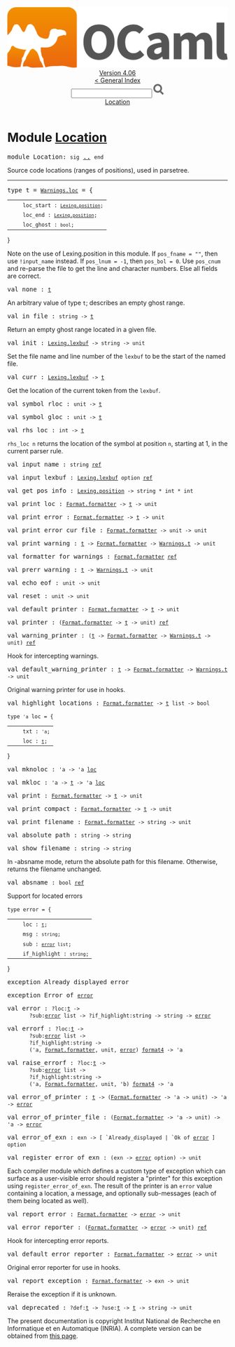 <!-- ((! set title API !)) ((! set documentation !)) ((! set api !)) ((! set nobreadcrumb !)) -->
<div class="api"><header><nav class="toc brand"><a class="brand" href="https://ocaml.org/"><img src="colour-logo-gray.svg" class="svg" alt="OCaml"></a></nav><nav class="toc"><div class="toc_version"><a href="/docs" id="version-select">Version 4.06</a></div><a href="index.html">&lt; General Index</a><div class="api_search"><input type="text" name="apisearch" id="api_search" oninput="mySearch(false);" onkeypress="this.oninput();" onclick="this.oninput();" onpaste="this.oninput();">
<img src="search_icon.svg" alt="Search" class="svg" onclick="mySearch(false)"></div>
<div id="search_results"></div><div class="toc_title"><a href="#top">Location</a></div><ul></ul></nav></header>

<h1>Module <a href="type_Location.html">Location</a></h1>

<pre><span id="MODULELocation"><span class="keyword">module</span> Location</span>: <code class="code"><span class="keyword">sig</span></code> <a href="Location.html">..</a> <code class="code"><span class="keyword">end</span></code></pre><div class="info module top">
<div class="info-desc">
<p>Source code locations (ranges of positions), used in parsetree.</p>
</div>
</div>
<hr width="100%">

<pre><span id="TYPEt"><span class="keyword">type</span> <code class="type"></code>t</span> = <code class="type"><a href="Warnings.html#TYPEloc">Warnings.loc</a></code> = {</pre><table class="typetable">
<tbody><tr>
<td align="left" valign="top">
<code>&nbsp;&nbsp;</code></td>
<td align="left" valign="top">
<code><span id="TYPEELTt.loc_start">loc_start</span>&nbsp;: <code class="type"><a href="Lexing.html#TYPEposition">Lexing.position</a></code>;</code></td>

</tr>
<tr>
<td align="left" valign="top">
<code>&nbsp;&nbsp;</code></td>
<td align="left" valign="top">
<code><span id="TYPEELTt.loc_end">loc_end</span>&nbsp;: <code class="type"><a href="Lexing.html#TYPEposition">Lexing.position</a></code>;</code></td>

</tr>
<tr>
<td align="left" valign="top">
<code>&nbsp;&nbsp;</code></td>
<td align="left" valign="top">
<code><span id="TYPEELTt.loc_ghost">loc_ghost</span>&nbsp;: <code class="type">bool</code>;</code></td>

</tr></tbody></table>
}


<p>Note on the use of Lexing.position in this module.
   If <code class="code">pos_fname&nbsp;=&nbsp;<span class="string">""</span></code>, then use <code class="code">!input_name</code> instead.
   If <code class="code">pos_lnum&nbsp;=&nbsp;-1</code>, then <code class="code">pos_bol&nbsp;=&nbsp;0</code>. Use <code class="code">pos_cnum</code> and
     re-parse the file to get the line and character numbers.
   Else all fields are correct.</p>

<pre><span id="VALnone"><span class="keyword">val</span> none</span> : <code class="type"><a href="Location.html#TYPEt">t</a></code></pre><div class="info ">
<div class="info-desc">
<p>An arbitrary value of type <code class="code">t</code>; describes an empty ghost range.</p>
</div>
</div>

<pre><span id="VALin_file"><span class="keyword">val</span> in_file</span> : <code class="type">string -&gt; <a href="Location.html#TYPEt">t</a></code></pre><div class="info ">
<div class="info-desc">
<p>Return an empty ghost range located in a given file.</p>
</div>
</div>

<pre><span id="VALinit"><span class="keyword">val</span> init</span> : <code class="type"><a href="Lexing.html#TYPElexbuf">Lexing.lexbuf</a> -&gt; string -&gt; unit</code></pre><div class="info ">
<div class="info-desc">
<p>Set the file name and line number of the <code class="code">lexbuf</code> to be the start
    of the named file.</p>
</div>
</div>

<pre><span id="VALcurr"><span class="keyword">val</span> curr</span> : <code class="type"><a href="Lexing.html#TYPElexbuf">Lexing.lexbuf</a> -&gt; <a href="Location.html#TYPEt">t</a></code></pre><div class="info ">
<div class="info-desc">
<p>Get the location of the current token from the <code class="code">lexbuf</code>.</p>
</div>
</div>

<pre><span id="VALsymbol_rloc"><span class="keyword">val</span> symbol_rloc</span> : <code class="type">unit -&gt; <a href="Location.html#TYPEt">t</a></code></pre>
<pre><span id="VALsymbol_gloc"><span class="keyword">val</span> symbol_gloc</span> : <code class="type">unit -&gt; <a href="Location.html#TYPEt">t</a></code></pre>
<pre><span id="VALrhs_loc"><span class="keyword">val</span> rhs_loc</span> : <code class="type">int -&gt; <a href="Location.html#TYPEt">t</a></code></pre><div class="info ">
<div class="info-desc">
<p><code class="code">rhs_loc&nbsp;n</code> returns the location of the symbol at position <code class="code">n</code>, starting
  at 1, in the current parser rule.</p>
</div>
</div>

<pre><span id="VALinput_name"><span class="keyword">val</span> input_name</span> : <code class="type">string <a href="Pervasives.html#TYPEref">ref</a></code></pre>
<pre><span id="VALinput_lexbuf"><span class="keyword">val</span> input_lexbuf</span> : <code class="type"><a href="Lexing.html#TYPElexbuf">Lexing.lexbuf</a> option <a href="Pervasives.html#TYPEref">ref</a></code></pre>
<pre><span id="VALget_pos_info"><span class="keyword">val</span> get_pos_info</span> : <code class="type"><a href="Lexing.html#TYPEposition">Lexing.position</a> -&gt; string * int * int</code></pre>
<pre><span id="VALprint_loc"><span class="keyword">val</span> print_loc</span> : <code class="type"><a href="Format.html#TYPEformatter">Format.formatter</a> -&gt; <a href="Location.html#TYPEt">t</a> -&gt; unit</code></pre>
<pre><span id="VALprint_error"><span class="keyword">val</span> print_error</span> : <code class="type"><a href="Format.html#TYPEformatter">Format.formatter</a> -&gt; <a href="Location.html#TYPEt">t</a> -&gt; unit</code></pre>
<pre><span id="VALprint_error_cur_file"><span class="keyword">val</span> print_error_cur_file</span> : <code class="type"><a href="Format.html#TYPEformatter">Format.formatter</a> -&gt; unit -&gt; unit</code></pre>
<pre><span id="VALprint_warning"><span class="keyword">val</span> print_warning</span> : <code class="type"><a href="Location.html#TYPEt">t</a> -&gt; <a href="Format.html#TYPEformatter">Format.formatter</a> -&gt; <a href="Warnings.html#TYPEt">Warnings.t</a> -&gt; unit</code></pre>
<pre><span id="VALformatter_for_warnings"><span class="keyword">val</span> formatter_for_warnings</span> : <code class="type"><a href="Format.html#TYPEformatter">Format.formatter</a> <a href="Pervasives.html#TYPEref">ref</a></code></pre>
<pre><span id="VALprerr_warning"><span class="keyword">val</span> prerr_warning</span> : <code class="type"><a href="Location.html#TYPEt">t</a> -&gt; <a href="Warnings.html#TYPEt">Warnings.t</a> -&gt; unit</code></pre>
<pre><span id="VALecho_eof"><span class="keyword">val</span> echo_eof</span> : <code class="type">unit -&gt; unit</code></pre>
<pre><span id="VALreset"><span class="keyword">val</span> reset</span> : <code class="type">unit -&gt; unit</code></pre>
<pre><span id="VALdefault_printer"><span class="keyword">val</span> default_printer</span> : <code class="type"><a href="Format.html#TYPEformatter">Format.formatter</a> -&gt; <a href="Location.html#TYPEt">t</a> -&gt; unit</code></pre>
<pre><span id="VALprinter"><span class="keyword">val</span> printer</span> : <code class="type">(<a href="Format.html#TYPEformatter">Format.formatter</a> -&gt; <a href="Location.html#TYPEt">t</a> -&gt; unit) <a href="Pervasives.html#TYPEref">ref</a></code></pre>
<pre><span id="VALwarning_printer"><span class="keyword">val</span> warning_printer</span> : <code class="type">(<a href="Location.html#TYPEt">t</a> -&gt; <a href="Format.html#TYPEformatter">Format.formatter</a> -&gt; <a href="Warnings.html#TYPEt">Warnings.t</a> -&gt; unit) <a href="Pervasives.html#TYPEref">ref</a></code></pre><div class="info ">
<div class="info-desc">
<p>Hook for intercepting warnings.</p>
</div>
</div>

<pre><span id="VALdefault_warning_printer"><span class="keyword">val</span> default_warning_printer</span> : <code class="type"><a href="Location.html#TYPEt">t</a> -&gt; <a href="Format.html#TYPEformatter">Format.formatter</a> -&gt; <a href="Warnings.html#TYPEt">Warnings.t</a> -&gt; unit</code></pre><div class="info ">
<div class="info-desc">
<p>Original warning printer for use in hooks.</p>
</div>
</div>

<pre><span id="VALhighlight_locations"><span class="keyword">val</span> highlight_locations</span> : <code class="type"><a href="Format.html#TYPEformatter">Format.formatter</a> -&gt; <a href="Location.html#TYPEt">t</a> list -&gt; bool</code></pre>
<pre><code><span id="TYPEloc"><span class="keyword">type</span> <code class="type">'a</code> loc</span> = {</code></pre><table class="typetable">
<tbody><tr>
<td align="left" valign="top">
<code>&nbsp;&nbsp;</code></td>
<td align="left" valign="top">
<code><span id="TYPEELTloc.txt">txt</span>&nbsp;: <code class="type">'a</code>;</code></td>

</tr>
<tr>
<td align="left" valign="top">
<code>&nbsp;&nbsp;</code></td>
<td align="left" valign="top">
<code><span id="TYPEELTloc.loc">loc</span>&nbsp;: <code class="type"><a href="Location.html#TYPEt">t</a></code>;</code></td>

</tr></tbody></table>
}



<pre><span id="VALmknoloc"><span class="keyword">val</span> mknoloc</span> : <code class="type">'a -&gt; 'a <a href="Location.html#TYPEloc">loc</a></code></pre>
<pre><span id="VALmkloc"><span class="keyword">val</span> mkloc</span> : <code class="type">'a -&gt; <a href="Location.html#TYPEt">t</a> -&gt; 'a <a href="Location.html#TYPEloc">loc</a></code></pre>
<pre><span id="VALprint"><span class="keyword">val</span> print</span> : <code class="type"><a href="Format.html#TYPEformatter">Format.formatter</a> -&gt; <a href="Location.html#TYPEt">t</a> -&gt; unit</code></pre>
<pre><span id="VALprint_compact"><span class="keyword">val</span> print_compact</span> : <code class="type"><a href="Format.html#TYPEformatter">Format.formatter</a> -&gt; <a href="Location.html#TYPEt">t</a> -&gt; unit</code></pre>
<pre><span id="VALprint_filename"><span class="keyword">val</span> print_filename</span> : <code class="type"><a href="Format.html#TYPEformatter">Format.formatter</a> -&gt; string -&gt; unit</code></pre>
<pre><span id="VALabsolute_path"><span class="keyword">val</span> absolute_path</span> : <code class="type">string -&gt; string</code></pre>
<pre><span id="VALshow_filename"><span class="keyword">val</span> show_filename</span> : <code class="type">string -&gt; string</code></pre><div class="info ">
<div class="info-desc">
<p>In -absname mode, return the absolute path for this filename.
        Otherwise, returns the filename unchanged.</p>
</div>
</div>

<pre><span id="VALabsname"><span class="keyword">val</span> absname</span> : <code class="type">bool <a href="Pervasives.html#TYPEref">ref</a></code></pre><p>Support for located errors</p>

<pre><code><span id="TYPEerror"><span class="keyword">type</span> <code class="type"></code>error</span> = {</code></pre><table class="typetable">
<tbody><tr>
<td align="left" valign="top">
<code>&nbsp;&nbsp;</code></td>
<td align="left" valign="top">
<code><span id="TYPEELTerror.loc">loc</span>&nbsp;: <code class="type"><a href="Location.html#TYPEt">t</a></code>;</code></td>

</tr>
<tr>
<td align="left" valign="top">
<code>&nbsp;&nbsp;</code></td>
<td align="left" valign="top">
<code><span id="TYPEELTerror.msg">msg</span>&nbsp;: <code class="type">string</code>;</code></td>

</tr>
<tr>
<td align="left" valign="top">
<code>&nbsp;&nbsp;</code></td>
<td align="left" valign="top">
<code><span id="TYPEELTerror.sub">sub</span>&nbsp;: <code class="type"><a href="Location.html#TYPEerror">error</a> list</code>;</code></td>

</tr>
<tr>
<td align="left" valign="top">
<code>&nbsp;&nbsp;</code></td>
<td align="left" valign="top">
<code><span id="TYPEELTerror.if_highlight">if_highlight</span>&nbsp;: <code class="type">string</code>;</code></td>

</tr></tbody></table>
}



<pre><span id="EXCEPTIONAlready_displayed_error"><span class="keyword">exception</span> Already_displayed_error</span></pre>

<pre><span id="EXCEPTIONError"><span class="keyword">exception</span> Error</span> <span class="keyword">of</span> <code class="type"><a href="Location.html#TYPEerror">error</a></code></pre>

<pre><span id="VALerror"><span class="keyword">val</span> error</span> : <code class="type">?loc:<a href="Location.html#TYPEt">t</a> -&gt;<br>       ?sub:<a href="Location.html#TYPEerror">error</a> list -&gt; ?if_highlight:string -&gt; string -&gt; <a href="Location.html#TYPEerror">error</a></code></pre>
<pre><span id="VALerrorf"><span class="keyword">val</span> errorf</span> : <code class="type">?loc:<a href="Location.html#TYPEt">t</a> -&gt;<br>       ?sub:<a href="Location.html#TYPEerror">error</a> list -&gt;<br>       ?if_highlight:string -&gt;<br>       ('a, <a href="Format.html#TYPEformatter">Format.formatter</a>, unit, <a href="Location.html#TYPEerror">error</a>) <a href="Pervasives.html#TYPEformat4">format4</a> -&gt; 'a</code></pre>
<pre><span id="VALraise_errorf"><span class="keyword">val</span> raise_errorf</span> : <code class="type">?loc:<a href="Location.html#TYPEt">t</a> -&gt;<br>       ?sub:<a href="Location.html#TYPEerror">error</a> list -&gt;<br>       ?if_highlight:string -&gt;<br>       ('a, <a href="Format.html#TYPEformatter">Format.formatter</a>, unit, 'b) <a href="Pervasives.html#TYPEformat4">format4</a> -&gt; 'a</code></pre>
<pre><span id="VALerror_of_printer"><span class="keyword">val</span> error_of_printer</span> : <code class="type"><a href="Location.html#TYPEt">t</a> -&gt; (<a href="Format.html#TYPEformatter">Format.formatter</a> -&gt; 'a -&gt; unit) -&gt; 'a -&gt; <a href="Location.html#TYPEerror">error</a></code></pre>
<pre><span id="VALerror_of_printer_file"><span class="keyword">val</span> error_of_printer_file</span> : <code class="type">(<a href="Format.html#TYPEformatter">Format.formatter</a> -&gt; 'a -&gt; unit) -&gt; 'a -&gt; <a href="Location.html#TYPEerror">error</a></code></pre>
<pre><span id="VALerror_of_exn"><span class="keyword">val</span> error_of_exn</span> : <code class="type">exn -&gt; [ `Already_displayed | `Ok of <a href="Location.html#TYPEerror">error</a> ] option</code></pre>
<pre><span id="VALregister_error_of_exn"><span class="keyword">val</span> register_error_of_exn</span> : <code class="type">(exn -&gt; <a href="Location.html#TYPEerror">error</a> option) -&gt; unit</code></pre><div class="info ">
<div class="info-desc">
<p>Each compiler module which defines a custom type of exception
    which can surface as a user-visible error should register
    a "printer" for this exception using <code class="code">register_error_of_exn</code>.
    The result of the printer is an <code class="code">error</code> value containing
    a location, a message, and optionally sub-messages (each of them
    being located as well).</p>
</div>
</div>

<pre><span id="VALreport_error"><span class="keyword">val</span> report_error</span> : <code class="type"><a href="Format.html#TYPEformatter">Format.formatter</a> -&gt; <a href="Location.html#TYPEerror">error</a> -&gt; unit</code></pre>
<pre><span id="VALerror_reporter"><span class="keyword">val</span> error_reporter</span> : <code class="type">(<a href="Format.html#TYPEformatter">Format.formatter</a> -&gt; <a href="Location.html#TYPEerror">error</a> -&gt; unit) <a href="Pervasives.html#TYPEref">ref</a></code></pre><div class="info ">
<div class="info-desc">
<p>Hook for intercepting error reports.</p>
</div>
</div>

<pre><span id="VALdefault_error_reporter"><span class="keyword">val</span> default_error_reporter</span> : <code class="type"><a href="Format.html#TYPEformatter">Format.formatter</a> -&gt; <a href="Location.html#TYPEerror">error</a> -&gt; unit</code></pre><div class="info ">
<div class="info-desc">
<p>Original error reporter for use in hooks.</p>
</div>
</div>

<pre><span id="VALreport_exception"><span class="keyword">val</span> report_exception</span> : <code class="type"><a href="Format.html#TYPEformatter">Format.formatter</a> -&gt; exn -&gt; unit</code></pre><div class="info ">
<div class="info-desc">
<p>Reraise the exception if it is unknown.</p>
</div>
</div>

<pre><span id="VALdeprecated"><span class="keyword">val</span> deprecated</span> : <code class="type">?def:<a href="Location.html#TYPEt">t</a> -&gt; ?use:<a href="Location.html#TYPEt">t</a> -&gt; <a href="Location.html#TYPEt">t</a> -&gt; string -&gt; unit</code></pre><div class="copyright">The present documentation is copyright Institut National de Recherche en Informatique et en Automatique (INRIA). A complete version can be obtained from <a href="http://caml.inria.fr/pub/docs/manual-ocaml/">this page</a>.</div></div>